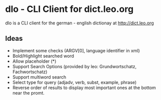 # dlo - CLI Client for dict.leo.org

dlo is a CLI client for the german - english dictionay at http://dict.leo.org

## Ideas 

* Implement some checks (ARGV[0], language identifier in xml)
* Bold/Highlight searched word
* Allow placeholder (*)
* Support Search Options (provided by leo: Grundwortschatz, Fachwortschatz)
* Support multiword search
* Select type for query (adjadv, verb, subst, example, phrase)
* Reverse order of results to display most important ones at the bottom near the promt.

